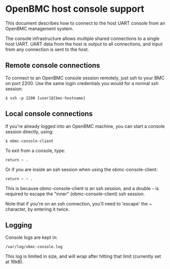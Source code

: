 OpenBMC host console support
============================

This document describes how to connect to the host UART console from an OpenBMC
management system.

The console infrastructure allows multiple shared connections to a single host
UART. UART data from the host is output to all connections, and input from any
connection is sent to the host.

Remote console connections
--------------------------

To connect to an OpenBMC console session remotely, just ssh to your BMC on port
2200. Use the same login credentials you would for a normal ssh session:

    $ ssh -p 2200 [user]@[bmc-hostname]


Local console connections
-------------------------

If you're already logged into an OpenBMC machine, you can start a console
session directly, using:

    $ obmc-console-client

To exit from a console, type:

    return ~ .

Or if you are inside an ssh session when using the obmc-console-client:

    return ~ ~ .

This is because obmc-console-client is an ssh session, and a double `~` is
required to escape the "inner" (obmc-console-client) ssh session.

Note that if you're on an ssh connection, you'll need to 'escape' the ~
character, by entering it twice.

Logging
-------

Console logs are kept in:

    /var/log/obmc-console.log

This log is limited in size, and will wrap after hitting that limit (currently
set at 16kB).
